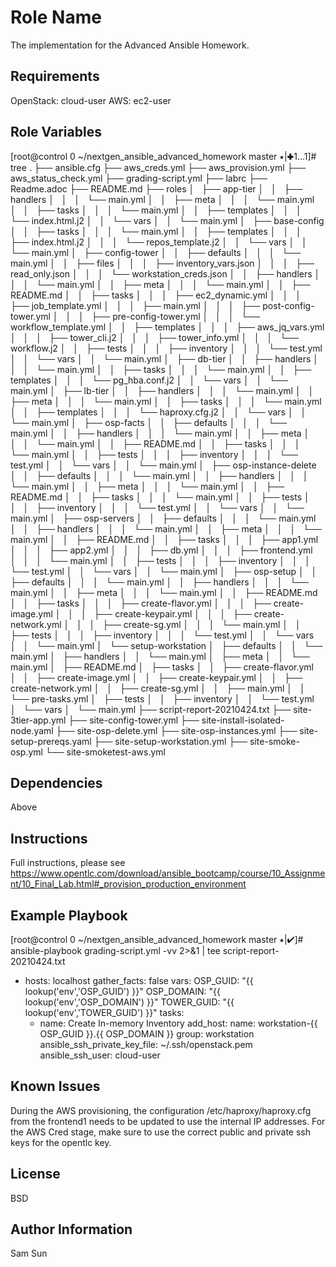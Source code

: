 Role Name
=========

The implementation for the Advanced Ansible Homework.

Requirements
------------

OpenStack: cloud-user
AWS: ec2-user

Role Variables
--------------

[root@control 0 ~/nextgen_ansible_advanced_homework master ⭑|✚1…1]# tree
.
├── ansible.cfg
├── aws_creds.yml
├── aws_provision.yml
├── aws_status_check.yml
├── grading-script.yml
├── labrc
├── Readme.adoc
├── README.md
├── roles
│   ├── app-tier
│   │   ├── handlers
│   │   │   └── main.yml
│   │   ├── meta
│   │   │   └── main.yml
│   │   ├── tasks
│   │   │   └── main.yml
│   │   ├── templates
│   │   │   └── index.html.j2
│   │   └── vars
│   │       └── main.yml
│   ├── base-config
│   │   ├── tasks
│   │   │   └── main.yml
│   │   ├── templates
│   │   │   ├── index.html.j2
│   │   │   └── repos_template.j2
│   │   └── vars
│   │       └── main.yml
│   ├── config-tower
│   │   ├── defaults
│   │   │   └── main.yml
│   │   ├── files
│   │   │   ├── inventory_vars.json
│   │   │   ├── read_only.json
│   │   │   └── workstation_creds.json
│   │   ├── handlers
│   │   │   └── main.yml
│   │   ├── meta
│   │   │   └── main.yml
│   │   ├── README.md
│   │   ├── tasks
│   │   │   ├── ec2_dynamic.yml
│   │   │   ├── job_template.yml
│   │   │   ├── main.yml
│   │   │   ├── post-config-tower.yml
│   │   │   ├── pre-config-tower.yml
│   │   │   └── workflow_template.yml
│   │   ├── templates
│   │   │   ├── aws_jq_vars.yml
│   │   │   ├── tower_cli.j2
│   │   │   ├── tower_info.yml
│   │   │   └── workflow.j2
│   │   ├── tests
│   │   │   ├── inventory
│   │   │   └── test.yml
│   │   └── vars
│   │       └── main.yml
│   ├── db-tier
│   │   ├── handlers
│   │   │   └── main.yml
│   │   ├── tasks
│   │   │   └── main.yml
│   │   ├── templates
│   │   │   └── pg_hba.conf.j2
│   │   └── vars
│   │       └── main.yml
│   ├── lb-tier
│   │   ├── handlers
│   │   │   └── main.yml
│   │   ├── meta
│   │   │   └── main.yml
│   │   ├── tasks
│   │   │   └── main.yml
│   │   ├── templates
│   │   │   └── haproxy.cfg.j2
│   │   └── vars
│   │       └── main.yml
│   ├── osp-facts
│   │   ├── defaults
│   │   │   └── main.yml
│   │   ├── handlers
│   │   │   └── main.yml
│   │   ├── meta
│   │   │   └── main.yml
│   │   ├── README.md
│   │   ├── tasks
│   │   │   └── main.yml
│   │   ├── tests
│   │   │   ├── inventory
│   │   │   └── test.yml
│   │   └── vars
│   │       └── main.yml
│   ├── osp-instance-delete
│   │   ├── defaults
│   │   │   └── main.yml
│   │   ├── handlers
│   │   │   └── main.yml
│   │   ├── meta
│   │   │   └── main.yml
│   │   ├── README.md
│   │   ├── tasks
│   │   │   └── main.yml
│   │   ├── tests
│   │   │   ├── inventory
│   │   │   └── test.yml
│   │   └── vars
│   │       └── main.yml
│   ├── osp-servers
│   │   ├── defaults
│   │   │   └── main.yml
│   │   ├── handlers
│   │   │   └── main.yml
│   │   ├── meta
│   │   │   └── main.yml
│   │   ├── README.md
│   │   ├── tasks
│   │   │   ├── app1.yml
│   │   │   ├── app2.yml
│   │   │   ├── db.yml
│   │   │   ├── frontend.yml
│   │   │   └── main.yml
│   │   ├── tests
│   │   │   ├── inventory
│   │   │   └── test.yml
│   │   └── vars
│   │       └── main.yml
│   ├── osp-setup
│   │   ├── defaults
│   │   │   └── main.yml
│   │   ├── handlers
│   │   │   └── main.yml
│   │   ├── meta
│   │   │   └── main.yml
│   │   ├── README.md
│   │   ├── tasks
│   │   │   ├── create-flavor.yml
│   │   │   ├── create-image.yml
│   │   │   ├── create-keypair.yml
│   │   │   ├── create-network.yml
│   │   │   ├── create-sg.yml
│   │   │   └── main.yml
│   │   ├── tests
│   │   │   ├── inventory
│   │   │   └── test.yml
│   │   └── vars
│   │       └── main.yml
│   └── setup-workstation
│       ├── defaults
│       │   └── main.yml
│       ├── handlers
│       │   └── main.yml
│       ├── meta
│       │   └── main.yml
│       ├── README.md
│       ├── tasks
│       │   ├── create-flavor.yml
│       │   ├── create-image.yml
│       │   ├── create-keypair.yml
│       │   ├── create-network.yml
│       │   ├── create-sg.yml
│       │   ├── main.yml
│       │   └── pre-tasks.yml
│       ├── tests
│       │   ├── inventory
│       │   └── test.yml
│       └── vars
│           └── main.yml
├── script-report-20210424.txt
├── site-3tier-app.yml
├── site-config-tower.yml
├── site-install-isolated-node.yaml
├── site-osp-delete.yml
├── site-osp-instances.yml
├── site-setup-prereqs.yaml
├── site-setup-workstation.yml
├── site-smoke-osp.yml
└── site-smoketest-aws.yml

Dependencies
------------
Above

Instructions
------------
Full instructions, please see https://www.opentlc.com/download/ansible_bootcamp/course/10_Assignment/10_Final_Lab.html#_provision_production_environment


Example Playbook
----------------
[root@control 0 ~/nextgen_ansible_advanced_homework master ⭑|✔]# ansible-playbook grading-script.yml -vv 2>&1 | tee script-report-20210424.txt


- hosts: localhost
  gather_facts: false
  vars:
    OSP_GUID: "{{ lookup('env','OSP_GUID') }}"
    OSP_DOMAIN: "{{ lookup('env','OSP_DOMAIN') }}"
    TOWER_GUID: "{{ lookup('env','TOWER_GUID') }}"
  tasks:
  - name: Create In-memory Inventory
    add_host: 
      name: workstation-{{ OSP_GUID }}.{{ OSP_DOMAIN }}
      group: workstation
      ansible_ssh_private_key_file: ~/.ssh/openstack.pem
      ansible_ssh_user: cloud-user


Known Issues
------------
During the AWS provisioning, the configuration /etc/haproxy/haproxy.cfg from the frontend1 needs to be updated to use the internal IP addresses. 
For the AWS Cred stage, make sure to use the correct public and private ssh keys for the opentlc key. 

License
-------

BSD

Author Information
------------------
Sam Sun 
